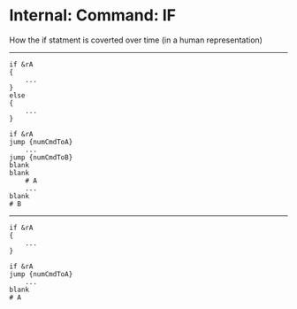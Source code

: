 # Internal: Command: IF
How the if statment is coverted over time (in a human representation)

---

```fiber
if &rA
{
	...
}
else
{
	...
}
```

```fiber
if &rA
jump {numCmdToA}
	...
jump {numCmdToB}
blank
blank
	# A
	...
blank
# B
```

---
```fiber
if &rA
{
	...
}
```
```fiber
if &rA
jump {numCmdToA}
	...
blank
# A
```
